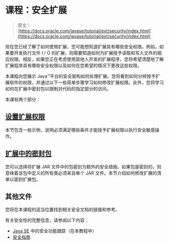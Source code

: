 # 课程：安全扩展

> 原文： [https://docs.oracle.com/javase/tutorial/ext/security/index.html](https://docs.oracle.com/javase/tutorial/ext/security/index.html)

现在您已经了解了如何使用扩展，您可能想知道扩展具有哪些安全权限。例如，如果要开发执行文件 I / O 的扩展，则需要知道如何为扩展授予读取和写入文件的相应权限。相反，如果您正在考虑使用其他人开发的扩展程序，您将希望清楚地了解扩展程序具有哪些安全权限以及如何在您希望的情况下更改这些权限。

本课程向您展示 Java™平台的安全架构如何处理扩展。您将看到如何分辨授予扩展软件的权限，并通过以下一些简单步骤学习如何修改扩展权限。此外，您将学习如何在扩展中密封包以限制对代码的指定部分的访问。

本课有两个部分：

## [设置扩展权限](policy.html)

本节包含一些示例，说明必须满足哪些条件才能授予扩展权限以执行安全敏感操作。

## [扩展中的密封包](sealing.html)

您可以选择将扩展 JAR 文件中的包密封为额外的安全措施。如果包是密封的，则意味着该包中定义的所有类必须来自单个 JAR 文件。本节介绍如何修改扩展的清单以密封扩展包。

## 其他文件

您将在本课程的适当位置找到相关安全文档的链接和参考。

有关安全性的完整信息，请参阅以下内容：

*   [Java SE](../../security/index.html) 中的安全功能跟踪（在本教程中）
*   [安全指南](https://docs.oracle.com/javase/8/docs/technotes/guides/security/)